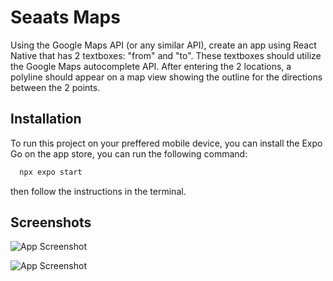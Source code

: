 
# Seaats Maps

Using the Google Maps API (or any similar API), create an app using React Native that has 2 textboxes: "from" and "to". These textboxes should utilize the Google Maps autocomplete API. After entering the 2 locations, a polyline should appear on a map view showing the outline for the directions between the 2 points.




## Installation
To run this project on your preffered mobile device, you can install the Expo Go on the app store, you can run the following command:

```bash
  npx expo start
```

then follow the instructions in the terminal.



## Screenshots

![App Screenshot](https://i.imgur.com/KfhrD6Q.jpeg)

![App Screenshot](https://i.imgur.com/5wnwuPu.jpeg)

